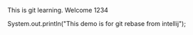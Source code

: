 This is git learning. Welcome 1234

System.out.println("This demo is for git rebase from intellij");
